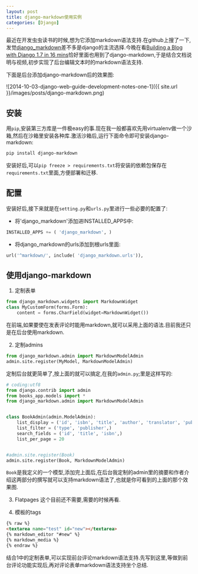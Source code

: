 ```yaml
---
layout: post
title: django-markdown使用实例
categories: [Django]
---
```


最近在开发虫虫读书的时候,想为它添加markdown语法支持.在github上搜了一下,发觉[django_markdown](https://github.com/klen/django_markdown)差不多是django的主流选择.今晚在看[Building a Blog with Django 1.7 in 16 mins](http://www.youtube.com/watch?v=7rgph8en0Jc)恰好里面也用到了django-markdown,于是结合文档说明与视频,初步实现了后台编辑文本时的markdown语法支持.

下面是后台添加django-markdown后的效果图:

![2014-10-03-django-web-guide-development-notes-one-1]({{ site.url }}/images/posts/django-markdown.png)

## 安装

用`pip`,安装第三方库是一件极easy的事.现在我一般都喜欢先用virtualenv做一个沙箱,然后在沙箱里安装各种库.激活沙箱后,运行下面命令即可安装django-markdown:

```sh
pip install django-markdown
```

安装好后,可以`pip freeze > requirements.txt`将安装的依赖包保存在`requirements.txt`里面,方便部署和迁移.

## 配置

安装好后,接下来就是在`setting.py`和`urls.py`里进行一些必要的配置了:

- 将'django_markdown'添加进INSTALLED_APPS中:

```python
INSTALLED_APPS += ( 'django_markdown', )
```

- 将django_markdown的urls添加到根urls里面:

```python
url('^markdown/', include( 'django_markdown.urls')),
```

## 使用django-markdown

1. 定制表单

```python
from django_markdown.widgets import MarkdownWidget
class MyCustomForm(forms.Form):
    content = forms.CharField(widget=MarkdownWidget())
```
在前端,如果要使在发表评论时能用markdown,就可以采用上面的语法.目前我还只是在后台使用markdown.

2. 定制admins

```python
from django_markdown.admin import MarkdownModelAdmin
admin.site.register(MyModel, MarkdownModelAdmin)
```
定制后台就更简单了,按上面的就可以搞定,在我的`admin.py`;里是这样写的:

```python
# coding:utf8
from django.contrib import admin
from books_app.models import *
from django_markdown.admin import MarkdownModelAdmin


class BookAdmin(admin.ModelAdmin):
    list_display = ('id', 'isbn', 'title', 'author', 'translator', 'publisher', 'type',)
    list_filter = ('type', 'publisher',)
    search_fields = ('id', 'title', 'isbn',)
    list_per_page = 20


#admin.site.register(Book)
admin.site.register(Book, MarkdownModelAdmin)
```
`Book`是我定义的一个模型,添加完上面后,在后台我定制的admin里的摘要和作者介绍这两部分的撰写就可以支持markdown语法了,也就是你可看到的上面的那个效果图.

3. Flatpages
这个目前还不需要,需要的时候再看.

4. 模板的tags

```html
{% raw %}
<textarea name="test" id="new"></textarea>
{% markdown_editor "#new" %}
{% markdown_media %}
{% endraw %}
```
结合1中的定制表单,可以实现前台评论markdown语法支持.先写到这里,等做到前台评论功能实现后,再对评论表单markdown语法支持坐个总结.
